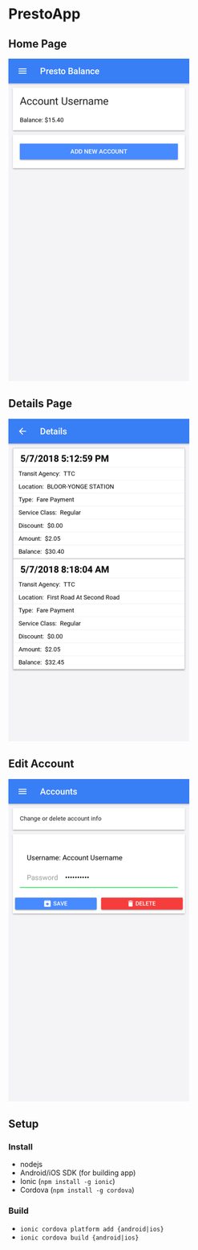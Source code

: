 PrestoApp
===

## Home Page

![](./.github/home.png)


## Details Page

![](./.github/details.png)


## Edit Account

![](./.github/account_edit.png)


## Setup

### Install 
 * nodejs
 * Android/iOS SDK (for building app)
 * Ionic (`npm install -g ionic`)
 * Cordova (`npm install -g cordova`)
 
### Build
* `ionic cordova platform add {android|ios}`
* `ionic cordova build {android|ios}`
